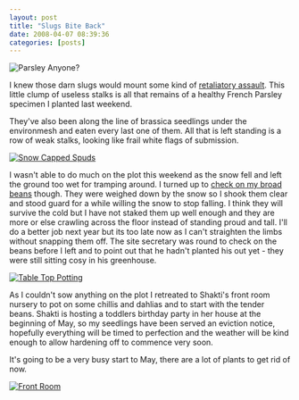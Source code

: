 ```yaml
---
layout: post
title: "Slugs Bite Back"
date: 2008-04-07 08:39:36
categories: [posts]
---
```


![Parsley Anyone?](https://www.earthwoman.co.uk/wp-content/uploads/2008/04/parsley.jpg)

I knew those darn slugs would mount some kind of [retaliatory assault](https://www.earthwoman.co.uk/archives/50). This little clump of useless stalks is all that remains of a healthy French Parsley specimen I planted last weekend.

They've also been along the line of brassica seedlings under the environmesh and eaten every last one of them. All that is left standing is a row of weak stalks, looking like frail white flags of submission.

[![Snow Capped Spuds](https://farm4.static.flickr.com/3008/2392669678_d4fdd6fa4f_m.jpg)](https://www.flickr.com/photos/warriorwomen/2392669678/)

I wasn't able to do much on the plot this weekend as the snow fell and left the ground too wet for tramping around. I turned up to [check on my broad beans](https://www.earthwoman.co.uk/archives/47) though. They were weighed down by the snow so I shook them clear and stood guard for a while willing the snow to stop falling. I think they will survive the cold but I have not staked them up well enough and they are more or else crawling across the floor instead of standing proud and tall. I'll do a better job next year but its too late now as I can't straighten the limbs without snapping them off. The site secretary was round to check on the beans before I left and to point out that he hadn't planted his out yet - they were still sitting cosy in his greenhouse.

[![Table Top Potting](https://farm3.static.flickr.com/2241/2389167023_b26b72c066_m.jpg)](https://www.flickr.com/photos/warriorwomen/2389167023/)

As I couldn't sow anything on the plot I retreated to Shakti's front room nursery to pot on some chillis and dahlias and to start with the tender beans. Shakti is hosting a toddlers birthday party in her house at the beginning of May, so my seedlings have been served an eviction notice, hopefully everything will be timed to perfection and the weather will be kind enough to allow hardening off to commence very soon.

It's going to be a very busy start to May, there are a lot of plants to get rid of now.

[![Front Room](https://farm3.static.flickr.com/2418/2389232735_4e0478b818.jpg)](https://www.flickr.com/photos/warriorwomen/2389232735/)
